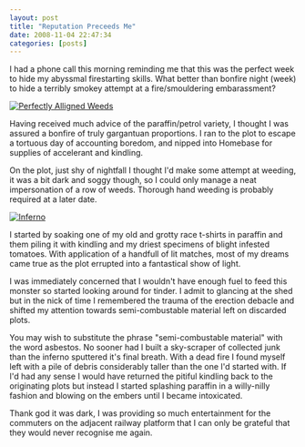 ```yaml
---
layout: post
title: "Reputation Preceeds Me"
date: 2008-11-04 22:47:34
categories: [posts]
---
```


I had a phone call this morning reminding me that this was the perfect week to hide my abyssmal firestarting skills. What better than bonfire night (week) to hide a terribly smokey attempt at a fire/smouldering embarassment?

[![Perfectly Alligned Weeds](http://farm4.static.flickr.com/3237/3003210910_65778a6713_m.jpg)](http://www.flickr.com/photos/warriorwomen/3003210910/ "Perfectly Alligned Weeds by warriorwomen, on Flickr")

Having received much advice of the paraffin/petrol variety, I thought I was assured a bonfire of truly gargantuan proportions. I ran to the plot to escape a tortuous day of accounting boredom, and nipped into Homebase for supplies of accelerant and kindling.

On the plot, just shy of nightfall I thought I'd make some attempt at weeding, it was a bit dark and soggy though, so I could only manage a neat impersonation of a row of weeds. Thorough hand weeding is probably required at a later date.

[![Inferno](http://farm4.static.flickr.com/3192/3003230348_b17555da0a_m.jpg)](http://www.flickr.com/photos/warriorwomen/3003230348/ "Inferno by warriorwomen, on Flickr")

I started by soaking one of my old and grotty race t-shirts in paraffin and them piling it with kindling and my driest specimens of blight infested tomatoes. With application of a handfull of lit matches, most of my dreams came true as the plot errupted into a fantastical show of light.

I was immediately concerned that I wouldn't have enough fuel to feed this monster so started looking around for tinder. I admit to glancing at the shed but in the nick of time I remembered the trauma of the erection debacle and shifted my attention towards semi-combustable material left on discarded plots.

You may wish to substitute the phrase "semi-combustable material" with the word asbestos. No sooner had I built a sky-scraper of collected junk than the inferno sputtered it's final breath. With a dead fire I found myself left with a pile of debris considerably taller than the one I'd started with. If I'd had any sense I would have returned the pitiful kindling back to the originating plots but instead I started splashing paraffin in a willy-nilly fashion and blowing on the embers until I became intoxicated.

Thank god it was dark, I was providing so much entertainment for the commuters on the adjacent railway platform that I can only be grateful that they would never recognise me again.
